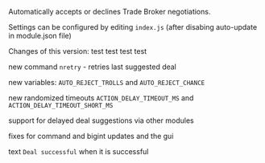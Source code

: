 Automatically accepts or declines Trade Broker negotiations. 

Settings can be configured by editing `index.js` (after disabing auto-update in module.json file)


Changes of this version: test test test test

new command `nretry` - retries last suggested deal 

new variables: `AUTO_REJECT_TROLLS` and `AUTO_REJECT_CHANCE`

new randomized timeouts `ACTION_DELAY_TIMEOUT_MS` and `ACTION_DELAY_TIMEOUT_SHORT_MS`

support for delayed deal suggestions via other modules

fixes for command and bigint updates and the gui

text `Deal successful` when it is successful
